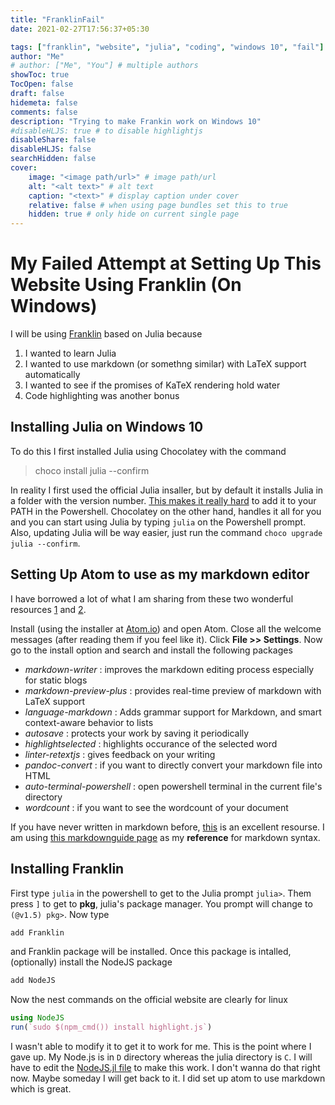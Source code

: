 ```yaml
---
title: "FranklinFail"
date: 2021-02-27T17:56:37+05:30

tags: ["franklin", "website", "julia", "coding", "windows 10", "fail"]
author: "Me"
# author: ["Me", "You"] # multiple authors
showToc: true
TocOpen: false
draft: false
hidemeta: false
comments: false
description: "Trying to make Frankin work on Windows 10"
#disableHLJS: true # to disable highlightjs
disableShare: false
disableHLJS: false
searchHidden: false
cover:
    image: "<image path/url>" # image path/url
    alt: "<alt text>" # alt text
    caption: "<text>" # display caption under cover
    relative: false # when using page bundles set this to true
    hidden: true # only hide on current single page
---
```


# My Failed Attempt at Setting Up This Website Using Franklin (On Windows)


 I will be using [Franklin](https://franklinjl.org/) based on Julia because
 1. I wanted to learn Julia
 2. I wanted to use markdown (or somethng similar) with LaTeX support automatically
 3. I wanted to see if the promises of KaTeX rendering hold water
 4. Code highlighting was another bonus


## Installing Julia on Windows 10

To do this I first installed Julia using Chocolatey with the command

> choco install julia --confirm

In reality I first used the official Julia insaller, but by default it installs Julia in a folder with the version number. [This makes it really hard](https://discourse.julialang.org/t/what-is-the-best-way-to-set-the-path-to-julia-on-windows-10/16467/12 "Discorse question about setting PATH for julia") to add it to your PATH in the Powershell. Chocolatey on the other hand, handles it all for you and you can start using Julia by typing `julia` on the Powershell prompt. Also, updating Julia will be way easier, just run the command `choco upgrade julia --confirm`.

## Setting Up Atom to use as my markdown editor

I have borrowed a lot of what I am sharing from these two wonderful resources [1](https://www.portent.com/blog/copywriting/content-strategy/atom-markdown.htm "How to Set Up & Use Atom as a Markdown Editor
") and [2](https://github.com/benmarwick/atom-for-scholarly-writing-with-markdown).

Install (using the installer at [Atom.io](https://www.atom.io/)) and open Atom. Close all the welcome messages (after reading them if you feel like it). Click **File >> Settings**. Now go to the install option and search and install the following packages

* _markdown-writer_ : improves the markdown editing process especially for static blogs
* _markdown-preview-plus_ : provides real-time preview of markdown with LaTeX support
* _language-markdown_ : Adds grammar support for Markdown, and smart context-aware behavior to lists
* _autosave_ : protects your work by saving it periodically
* _highlightselected_ : highlights occurance of the selected word
* _linter-retextjs_ : gives feedback on your writing
* _pandoc-convert_ : if you want to directly convert your markdown file into HTML
* _auto-terminal-powershell_ : open powershell terminal in the current file's directory
* _wordcount_ : if you want to see the wordcount of your document

If you have never written in markdown before, [this](https://franklinjl.org/syntax/markdown/ "Basic Guide") is an excellent resourse. I am using [this markdownguide page](https://www.markdownguide.org/basic-syntax/#unordered-lists) as my **reference** for markdown syntax.

## Installing Franklin

First type `julia` in the powershell to get to the Julia prompt `julia>`. Them press `]` to get to **pkg**, julia's package manager. You prompt will change to `(@v1.5) pkg>`. Now type
```julia
add Franklin
```
and Franklin package will be installed. Once this package is intalled, (optionally) install the NodeJS package
```julia
add NodeJS
```
Now the nest commands on the official website are clearly for linux
```julia
using NodeJS
run(`sudo $(npm_cmd()) install highlight.js`)
```
I wasn't able to modify it to get it to work for me. This is the point where I gave up.
My Node.js is in `D` directory whereas the julia directory is `C`. I will have to edit the [NodeJS.jl file](https://github.com/davidanthoff/NodeJS.jl/blob/master/src/NodeJS.jl) to make this work. I don't wanna do that right now. Maybe someday I will get back to it. I did set up atom to use markdown which is great.
